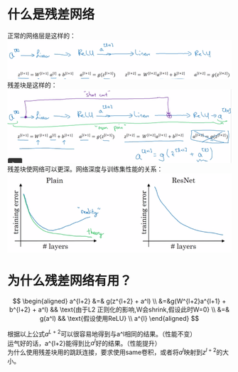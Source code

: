 # 什么是残差网络

正常的网络层是这样的：  
![](/assets/images/Chapter9/12.png)    
残差块是这样的：  
![](/assets/images/Chapter9/13.png)    
残差块使网络可以更深。网络深度与训练集性能的关系：  
![](/assets/images/Chapter9/14.png)    

# 为什么残差网络有用？

$$
\begin{aligned}
a^{l+2} &=& g(z^{l+2} + a^l) \\
&=&g(W^{l+2}a^{l+1} + b^{l+2} + a^l)  && \text{由于L2 正则化的影响,W会shrink,假设此时W=0} \\
&=& g(a^l) && \text{假设使用ReLU}  \\
a^{l}
\end{aligned}
$$

根据以上公式$a^{L+2}$可以很容易地得到与a^l相同的结果。（性能不变）  
运气好的话，a^{l+2}能得到比$a^l$好的结果。（性能提升）  
为什么使用残差块用的跳跃连接，要求使用same卷积，或者将$a^l$映射到$z^{l+2}$的大小。  